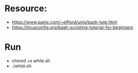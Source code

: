 # Resource:
-  https://www.panix.com/~elflord/unix/bash-tute.html
-  https://linuxconfig.org/bash-scripting-tutorial-for-beginners

# Run
-  chmod +x while.sh
-  ./while.sh
